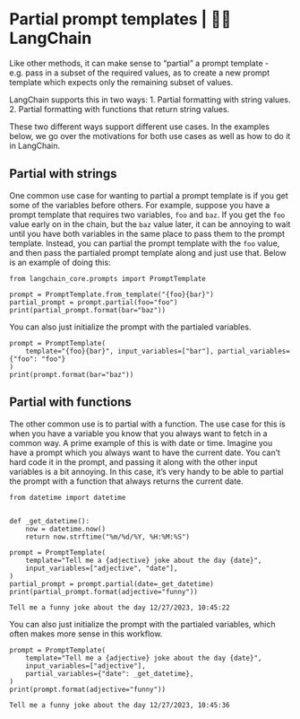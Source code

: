# Partial prompt templates | 🦜️🔗 LangChain
Like other methods, it can make sense to “partial” a prompt template - e.g. pass in a subset of the required values, as to create a new prompt template which expects only the remaining subset of values.

LangChain supports this in two ways: 1. Partial formatting with string values. 2. Partial formatting with functions that return string values.

These two different ways support different use cases. In the examples below, we go over the motivations for both use cases as well as how to do it in LangChain.

Partial with strings[​](#partial-with-strings "Direct link to Partial with strings")
------------------------------------------------------------------------------------

One common use case for wanting to partial a prompt template is if you get some of the variables before others. For example, suppose you have a prompt template that requires two variables, `foo` and `baz`. If you get the `foo` value early on in the chain, but the `baz` value later, it can be annoying to wait until you have both variables in the same place to pass them to the prompt template. Instead, you can partial the prompt template with the `foo` value, and then pass the partialed prompt template along and just use that. Below is an example of doing this:

```
from langchain_core.prompts import PromptTemplate

prompt = PromptTemplate.from_template("{foo}{bar}")
partial_prompt = prompt.partial(foo="foo")
print(partial_prompt.format(bar="baz"))

```


You can also just initialize the prompt with the partialed variables.

```
prompt = PromptTemplate(
    template="{foo}{bar}", input_variables=["bar"], partial_variables={"foo": "foo"}
)
print(prompt.format(bar="baz"))

```


Partial with functions[​](#partial-with-functions "Direct link to Partial with functions")
------------------------------------------------------------------------------------------

The other common use is to partial with a function. The use case for this is when you have a variable you know that you always want to fetch in a common way. A prime example of this is with date or time. Imagine you have a prompt which you always want to have the current date. You can’t hard code it in the prompt, and passing it along with the other input variables is a bit annoying. In this case, it’s very handy to be able to partial the prompt with a function that always returns the current date.

```
from datetime import datetime


def _get_datetime():
    now = datetime.now()
    return now.strftime("%m/%d/%Y, %H:%M:%S")

```


```
prompt = PromptTemplate(
    template="Tell me a {adjective} joke about the day {date}",
    input_variables=["adjective", "date"],
)
partial_prompt = prompt.partial(date=_get_datetime)
print(partial_prompt.format(adjective="funny"))

```


```
Tell me a funny joke about the day 12/27/2023, 10:45:22

```


You can also just initialize the prompt with the partialed variables, which often makes more sense in this workflow.

```
prompt = PromptTemplate(
    template="Tell me a {adjective} joke about the day {date}",
    input_variables=["adjective"],
    partial_variables={"date": _get_datetime},
)
print(prompt.format(adjective="funny"))

```


```
Tell me a funny joke about the day 12/27/2023, 10:45:36

```
